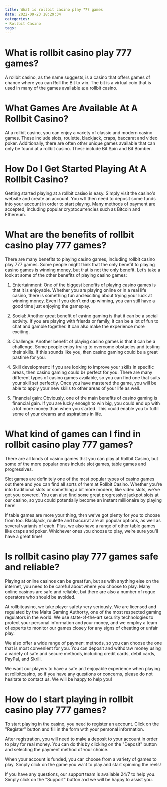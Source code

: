 ```yaml
---
title: What is rollbit casino play 777 games
date: 2022-09-23 18:29:34
categories:
- Rollbit Casino
tags:
---
```



#  What is rollbit casino play 777 games?

A rollbit casino, as the name suggests, is a casino that offers games of chance where you can Roll the Bit to win. The bit is a virtual coin that is used in many of the games available at a rollbit casino.

# What Games Are Available At A Rollbit Casino?

At a rollbit casino, you can enjoy a variety of classic and modern casino games. These include slots, roulette, blackjack, craps, baccarat and video poker. Additionally, there are often other unique games available that can only be found at a rollbit casino. These include Bit Spin and Bit Bomber.

# How Do I Get Started Playing At A Rollbit Casino?

Getting started playing at a rollbit casino is easy. Simply visit the casino's website and create an account. You will then need to deposit some funds into your account in order to start playing. Many methods of payment are accepted, including popular cryptocurrencies such as Bitcoin and Ethereum.

#  What are the benefits of rollbit casino play 777 games? 

There are many benefits to playing casino games, including rollbit casino play 777 games. Some people might think that the only benefit to playing casino games is winning money, but that is not the only benefit. Let’s take a look at some of the other benefits of playing casino games: 

1) Entertainment: One of the biggest benefits of playing casino games is that it is enjoyable. Whether you are playing online or in a real life casino, there is something fun and exciting about trying your luck at winning money. Even if you don’t end up winning, you can still have a good time just enjoying the gameplay. 

2) Social: Another great benefit of casino gaming is that it can be a social activity. If you are playing with friends or family, it can be a lot of fun to chat and gamble together. It can also make the experience more exciting. 

3) Challenge: Another benefit of playing casino games is that it can be a challenge. Some people enjoy trying to overcome obstacles and testing their skills. If this sounds like you, then casino gaming could be a great pastime for you. 

4) Skill development: If you are looking to improve your skills in specific areas, then casino gaming could be perfect for you. There are many different types of casino games available, so you can find one that suits your skill set perfectly. Once you have mastered the game, you will be able to apply your new skills to other areas of your life as well. 

5) Financial gain: Obviously, one of the main benefits of casino gaming is financial gain. If you are lucky enough to win big, you could end up with a lot more money than when you started. This could enable you to fulfil some of your dreams and aspirations in life.

#  What kind of games can I find in rollbit casino play 777 games?

There are all kinds of casino games that you can play at Rollbit Casino, but some of the more popular ones include slot games, table games and progressives.

Slot games are definitely one of the most popular types of casino games out there and you can find all sorts of them at Rollbit Casino. Whether you’re into traditional slots or something a bit more modern, like video slots, we’ve got you covered. You can also find some great progressive jackpot slots at our casino, so you could potentially become an instant millionaire by playing here!

If table games are more your thing, then we’ve got plenty for you to choose from too. Blackjack, roulette and baccarat are all popular options, as well as several variants of each. Plus, we also have a range of other table games like craps and poker. Whichever ones you choose to play, we’re sure you’ll have a great time!

#  Is rollbit casino play 777 games safe and reliable? 

 Playing at online casinos can be great fun, but as with anything else on the internet, you need to be careful about where you choose to play. Many online casinos are safe and reliable, but there are also a number of rogue operators who should be avoided.

At rollbitcasino, we take player safety very seriously. We are licensed and regulated by the Malta Gaming Authority, one of the most respected gaming regulators in the world. We use state-of-the-art security technologies to protect your personal information and your money, and we employ a team of experts to monitor our games closely for any signs of cheating or unfair play.

We also offer a wide range of payment methods, so you can choose the one that is most convenient for you. You can deposit and withdraw money using a variety of safe and secure methods, including credit cards, debit cards, PayPal, and Skrill.

We want our players to have a safe and enjoyable experience when playing at rollbitcasino, so if you have any questions or concerns, please do not hesitate to contact us. We will be happy to help you!

#  How do I start playing in rollbit casino play 777 games?

To start playing in the casino, you need to register an account. Click on the "Register" button and fill in the form with your personal information.

After registration, you will need to make a deposit to your account in order to play for real money. You can do this by clicking on the "Deposit" button and selecting the payment method of your choice.

When your account is funded, you can choose from a variety of games to play. Simply click on the game you want to play and start spinning the reels!

If you have any questions, our support team is available 24/7 to help you. Simply click on the "Support" button and we will be happy to assist you.